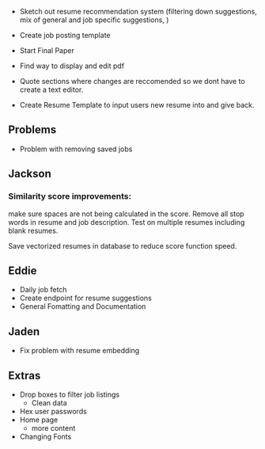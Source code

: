 - Sketch out resume recommendation system (filtering down suggestions, mix of general and job specific suggestions, )

- Create job posting template

- Start Final Paper

- Find way to display and edit pdf

- Quote sections where changes are reccomended so we dont have to create a text editor.

- Create Resume Template to input users new resume into and give back.

## Problems
- Problem with removing saved jobs

## Jackson
### Similarity score improvements:
make sure spaces are not being calculated in the score. 
Remove all stop words in resume and job description.
Test on multiple resumes including blank resumes.

Save vectorized resumes in database to reduce score function speed.

## Eddie
- Daily job fetch
- Create endpoint for resume suggestions
- General Fomatting and Documentation

## Jaden
- Fix problem with resume embedding


## Extras
- Drop boxes to filter job listings
    - Clean data
- Hex user passwords
- Home page
    - more content
- Changing Fonts
